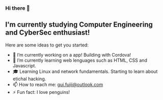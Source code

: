 ### Hi there 👋

## I'm currently studying Computer Engineering and CyberSec enthusiast!

Here are some ideas to get you started:

- 🔭 I’m currently working on a app! Building with Cordova!
- 🌱 I’m currently learning web lenguages such as HTML, CSS and Javascript.
- 🎓 Learning Linux and network fundamentals. Starting to learn about etichal hacking.
- 📫 How to reach me: gui.fujii@outlook.com
- ⚡ Fun fact: I love penguins!

